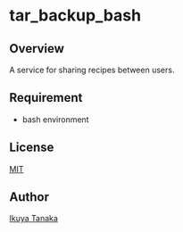 # tar_backup_bash

## Overview

A service for sharing recipes between users.

## Requirement

- bash environment

## License
[MIT](https://github.com/i-tanaka730/tar_backup_bash/blob/main/LICENSE)

## Author
[Ikuya Tanaka](https://github.com/i-tanaka730)
